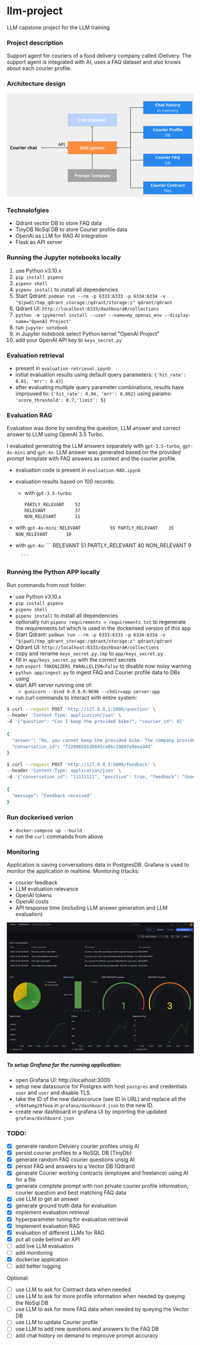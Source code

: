 # llm-project
LLM capstone project for the LLM training

### Project description
Support agent for couriers of a food delivery company called iDelivery. The support agent is integrated with AI, uses a FAQ dataset and also knows about each courier profile.

### Architecture design
![Architecture design](architecture_design.png)

### Technolofgies

- Qdrant vector DB to store FAQ data
- TinyDB NoSql DB to store Courier profile data
- OpenAi as LLM for RAG AI integration
- Flask as API server

### Running the Jupyter notebooks locally

1. use Python v3.10.x
1. `pip install pipenv`
1. `pipenv shell`
2. `pipenv install` to install all dependencies
3. Start Qdrant: `podman run --rm -p 6333:6333 -p 6334:6334 -v "$(pwd)/tmp_qdrant_storage:/qdrant/storage:z" qdrant/qdrant`
4. Qdrant UI: `http://localhost:6333/dashboard#/collections`
5. `python -m ipykernel install --user --name=my_openai_env --display-name="OpenAI Project"`
6. run `jupyter notebook`
7. in Jupyter notebook select Python kernel "OpenAI Project"
5. add your OpenAI API key to `keys_secret.py`

### Evaluation retrieval

- present in `evaluation-retrieval.ipynb`
- initial evaluation results using default query parameters: `{'hit_rate': 0.81, 'mrr': 0.43}`
- after evaluating multiple query parameter combinations, results have improuved to:
`{'hit_rate': 0.94, 'mrr': 0.862}` using params: `'score_threshold': 0.7,'limit': 5}`

### Evaluation RAG

Evaluation was done by sending the question, LLM answer and correct answer to LLM using OpenAI 3.5 Turbo.

I evaluated generating the LLM answers separately with `gpt-3.5-turbo`, `gpt-4o-mini` and `gpt-4o`.
LLM answer was generated based on the provided prompt template with FAQ answers as context and the courier profile.

- evaluation code is present in `evaluation-RAD.ipynb`
- evaluation results based on 100 records: 
    - with `gpt-3.5-turbo`:
        ```
        PARTLY_RELEVANT    52
        RELEVANT           37
        NON_RELEVANT       11
        ```
- with `gpt-4o-mini`:
        ```
        RELEVANT           55
        PARTLY_RELEVANT    35
        NON_RELEVANT       10
        ```
- with `gpt-4o`:
        ```
        RELEVANT           51
        PARTLY_RELEVANT    40
        NON_RELEVANT        9

        ```

### Running the Python APP locally

Run commands from root folder:
- use Python v3.10.x
- `pip install pipenv`
- `pipenv shell`
- `pipenv install` to install all dependencies
- optionally run `pipenv requirements > requirements.txt` to regenerate the requirements.txt which is used in the dockerised version of this app
- Start Qdrant: `podman run --rm -p 6333:6333 -p 6334:6334 -v "$(pwd)/tmp_qdrant_storage:/qdrant/storage:z" qdrant/qdrant`
- Qdrant UI: `http://localhost:6333/dashboard#/collections`
- copy and rename `keys_secret.py.tmp` to `app/keys_secret.py`
- fill in `app/keys_secret.py` with the correct secrets
- run `export TOKENIZERS_PARALLELISM=false` to disable now noisy warning
-  `python app/ingest.py` to ingest FAQ and Courier profile data to DBs using
- start API server running one of:
    - `gunicorn --bind 0.0.0.0:9696 --chdir=app server:app`
- run curl commands to interact with entire system:
```sh
$ curl --request POST 'http://127.0.0.1:5000/question' \
--header 'Content-Type: application/json' \
-d '{"question": "Can I keep the provided bike?", "courier_id": 0}'

{
  "answer": "No, you cannot keep the provided bike. The company provides the bike for your use while working, but it must be returned when you are no longer employed or no longer require it for deliveries.",
  "conversation_id": "f22806b91d8845ce86c19897a9eea344"
}
```

```sh
$ curl --request POST 'http://127.0.0.1:5000/feedback' \
--header 'Content-Type: application/json' \
-d '{"conversation_id": "11111111", "positive": true, "feedback": "Good"}'

{
  "message": "Feedback received"
}
```
### Run dockerised verion

- `docker-compose up --build`
- run the `curl` commands from above

### Monitoring

Application is saving conversations data in PostgresDB. Grafana is used to monitor the application in realtime.
Monitoring trtacks:
- courier feedback
- LLM evaluation relevance
- OpenAI tokens
- OpenAI costs
- API tesponse time (including LLM answer generation and LLM evaluation)

![alt text](image.png)

##### To setup Grafana for the running application:
- open Grafana UI: http://localhost:3000
- setup new datasource for Postgres with host `postgres` and credentials `user` and `user` and disable TLS.
- take the ID of the new datascoruce (see ID in URL) and replace all the `ef04twmg20feoa` in `grafana/dashboard.json` to the new ID.
- create new dashboard in grafana UI by importing the updated `grafana/dashboard.json`

### TODO:

- [x] generate random Delviery courier profiles unsig AI
- [x] persist courier profiles to a NoSQL DB (TinyDb)
- [x] generate random FAQ courier questions unsig AI
- [x] persist FAQ and answers to a Vector DB (Qdrant)
- [x] generate Courier working contracts (employee and freelance) using AI for a file
- [x] generate complete prompt with non private courier profile information, courier question and best matching FAQ data
- [x] use LLM to get an answer
- [x] generate ground truth data for evaluation
- [x] implement evaluation retrieval
- [x] hyperparameter tuning for evaluation retrieval
- [x] implement evaluation RAG
- [x] evaluation of different LLMs for RAG
- [x] put all code behind an API
- [ ] add live LLM evaluation
- [ ] add monitoring
- [x] dockerise application
- [ ] add better logging

Optional:
- [ ] use LLM to ask for Contract data when needed
- [ ] use LLM to ask for more profile information when needed by queying the NoSql DB
- [ ] use LLM to ask for more FAQ data when needed by queying the Vector DB
- [ ] use LLM to update Courier profile 
- [ ] use LLM to add new questions and answers to the FAQ DB
- [ ] add chat history on demand to improuve prompt accuracy
